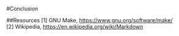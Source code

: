 #Conclusion  


##Resources
[1] GNU Make, https://www.gnu.org/software/make/  
[2] Wikipedia, https://en.wikipedia.org/wiki/Markdown  
